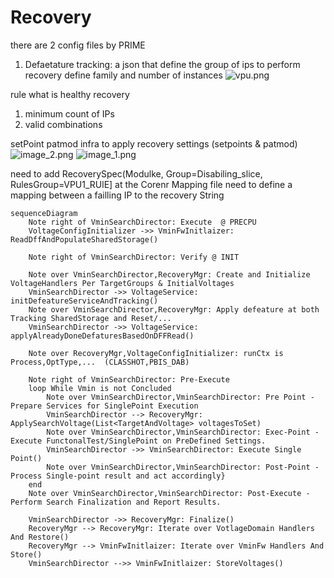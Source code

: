 # Recovery

there are 2 config files by PRIME
1. Defaetature tracking: a json that define the group of ips to perform recovery
define family and number of instances
![vpu.png](vpu.png)

rule what is healthy recovery
1. minimum count of IPs
2. valid combinations

setPoint patmod infra to apply recovery settings (setpoints & patmod)
![image_2.png](image_2.png)
![image_1.png](image_1.png)

need to add RecoverySpec(Modulke, Group=Disabiling_slice, RulesGroup=VPU1_RUlE] at the Corenr Mapping file
need to define a mapping between a failling IP to the recovery String

```mermaid
sequenceDiagram
    Note right of VminSearchDirector: Execute  @ PRECPU
    VoltageConfigInitializer ->> VminFwInitlaizer: ReadDffAndPopulateSharedStorage()

    Note right of VminSearchDirector: Verify @ INIT

    Note over VminSearchDirector,RecoveryMgr: Create and Initialize VoltageHandlers Per TargetGroups & InitialVoltages
    VminSearchDirector ->> VoltageService: initDefeatureServiceAndTracking()
    Note over VminSearchDirector,RecoveryMgr: Apply defeature at both Tracking SharedStorage and Reset/...
    VminSearchDirector ->> VoltageService: applyAlreadyDoneDefaturesBasedOnDFFRead()
    
    Note over RecoveryMgr,VoltageConfigInitializer: runCtx is Process,OptType,...  (CLASSHOT,PBIS_DAB)

    Note right of VminSearchDirector: Pre-Execute    
    loop While Vmin is not Concluded
        Note over VminSearchDirector,VminSearchDirector: Pre Point - Prepare Services for SinglePoint Execution
        VminSearchDirector --> RecoveryMgr: ApplySearchVoltage(List<TargetAndVoltage> voltagesToSet)
        Note over VminSearchDirector,VminSearchDirector: Exec-Point - Execute FunctonalTest/SinglePoint on PreDefined Settings.
        VminSearchDirector ->> VminSearchDirector: Execute Single Point()
        Note over VminSearchDirector,VminSearchDirector: Post-Point - Process Single-point result and act accordingly}
    end
    Note over VminSearchDirector,VminSearchDirector: Post-Execute - Perform Search Finalization and Report Results.
    
    VminSearchDirector ->> RecoveryMgr: Finalize()
    RecoveryMgr --> RecoveryMgr: Iterate over VotlageDomain Handlers And Restore()
    RecoveryMgr --> VminFwInitlaizer: Iterate over VminFw Handlers And Store()
    VminSearchDirector -->> VminFwInitlaizer: StoreVoltages()
```


